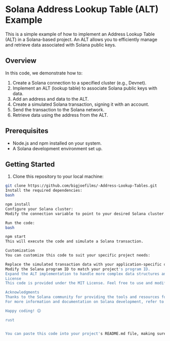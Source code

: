# Solana Address Lookup Table (ALT) Example

This is a simple example of how to implement an Address Lookup Table (ALT) in a Solana-based project. An ALT allows you to efficiently manage and retrieve data associated with Solana public keys.

## Overview

In this code, we demonstrate how to:

1. Create a Solana connection to a specified cluster (e.g., Devnet).
2. Implement an ALT (lookup table) to associate Solana public keys with data.
3. Add an address and data to the ALT.
4. Create a simulated Solana transaction, signing it with an account.
5. Send the transaction to the Solana network.
6. Retrieve data using the address from the ALT.

## Prerequisites

- Node.js and npm installed on your system.
- A Solana development environment set up.

## Getting Started

1. Clone this repository to your local machine:

```bash
git clone https://github.com/bigjoefilms/-Address-Lookup-Tables.git
Install the required dependencies:
bash

npm install
Configure your Solana cluster:
Modify the connection variable to point to your desired Solana cluster.

Run the code:
bash

npm start
This will execute the code and simulate a Solana transaction.

Customization
You can customize this code to suit your specific project needs:

Replace the simulated transaction data with your application-specific data.
Modify the Solana program ID to match your project's program ID.
Expand the ALT implementation to handle more complex data structures and use cases.
License
This code is provided under the MIT License. Feel free to use and modify it for your projects.

Acknowledgments
Thanks to the Solana community for providing the tools and resources for Solana development.
For more information and documentation on Solana development, refer to the official Solana documentation.

Happy coding! 😊

rust


You can paste this code into your project's README.md file, making sure to adjust any placeholders such as "your-username" and "your-solana-alt-project" to match your actual project information.
